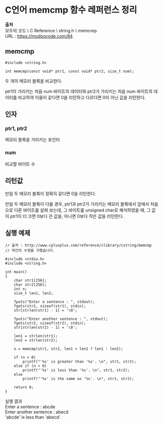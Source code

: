 # C언어 memcmp 함수 레퍼런스 정리
  
**출처**  
모두의 코드 \ C Reference \ string.h \ memcmp  
URL : https://modoocode.com/84  
  
## memcmp
  
    #include <string.h>

    int memcmp(const void* ptr1, const void* ptr2, size_t num);
  
두 개의 메모리 블록을 비교한다.  
  
ptr1이 가리키는 처음 num 바이트의 데이터와 ptr2가 가리키는 처음 num 바이트의 데이터를 비교하여 이들이 같다면 0을 리턴하고 다르다면 0이 아닌 값을 리턴한다.  
  
## 인자
  
### ptr1, ptr2
  
메모리 블록을 가리키는 포인터  
  
### num
  
비교할 바이트 수
  
## 리턴값
  
만일 두 메모리 블록이 정확히 같다면 0을 리턴한다.  
  
만일 두 메모리 블록이 다를 경우, ptr1과 ptr2가 가리키는 메모리 블록에서 앞에서 처음으로 다른 바이트를 살펴 보는데, 그 바이트를 unsigned char로 해석하였을 때, 그 값이 ptr1이 더 크면 0보다 큰 값을, 아니면 0보다 작은 값을 리턴한다.  
  
## 실행 예제
  
    // 출처 : http://www.cplusplus.com/reference/clibrary/cstring/memcmp
    // 약간의 수정을 가했습니다.

    #include <stdio.h>
    #include <string.h>

    int main()
    {
        char str1[256];
        char str2[256];
        int n;
        size_t len1, len2;

        fputs("Enter a sentence : ", stdout);
        fgets(str1, sizeof(str1), stdin);
        str[strlen(str1) - 1] = '\0';

        fputs("Enter another sentence : ", stdout);
        fgets(str2, sizeof(str2), stdin);
        str[strlen(str2) - 1] = '\0';

        len1 = strlen(str1);
        len2 = strlen(str2);

        n = memcmp(str1, str2, len1 > len2 ? len1 : len2);

        if (n > 0)
            printf("'%s' is greater than '%s'. \n", str1, str2);
        else if (n < 0)
            printf("'%s' is less than '%s'. \n", str1, str2);
        else
            printf("'%s' is the same as '%s'. \n", str1, str2);
        
        return 0;
    }
  
실행 결과  
Enter a sentence : abcde  
Enter another sentence : abecd  
'abcde' is less than 'abecd'.  
